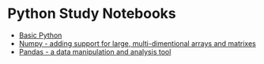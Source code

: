 # Python Study Notebooks

- [Basic Python](https://github.com/bttrung/python-study-notebooks/tree/master/basic)
- [Numpy - adding support for large, multi-dimentional arrays and matrixes](https://github.com/bttrung/python-study-notebooks/tree/master/numpy)
- [Pandas - a data manipulation and analysis tool](https://github.com/bttrung/python-study-notebooks/tree/master/pandas)
